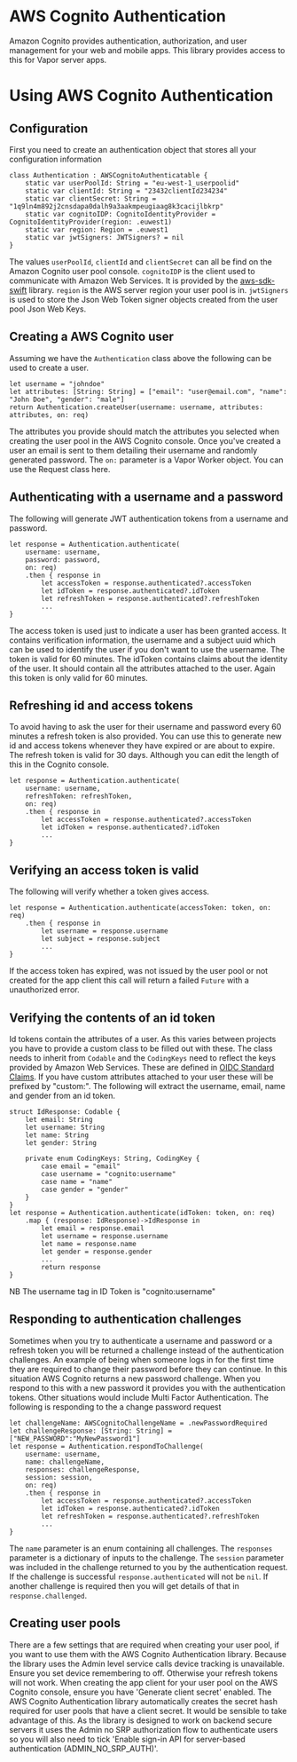 # AWS Cognito Authentication

Amazon Cognito provides authentication, authorization, and user management for your web and mobile apps. This library provides access to this for Vapor server apps. 

# Using AWS Cognito Authentication
## Configuration
First you need to create an authentication object that stores all your configuration information
```
class Authentication : AWSCognitoAuthenticatable {
    static var userPoolId: String = "eu-west-1_userpoolid"
    static var clientId: String = "23432clientId234234"
    static var clientSecret: String = "1q9ln4m892j2cnsdapa0dalh9a3aakmpeugiaag8k3cacijlbkrp"
    static var cognitoIDP: CognitoIdentityProvider = CognitoIdentityProvider(region: .euwest1)
    static var region: Region = .euwest1
    static var jwtSigners: JWTSigners? = nil
}
```
The values `userPoolId`, `clientId` and `clientSecret` can all be find on the Amazon Cognito user pool console. `cognitoIDP` is the client used to communicate with Amazon Web Services. It is provided by the [aws-sdk-swift](https://github.com/swift-aws/aws-sdk-swift.git) library. `region` is the AWS server region your user pool is in. `jwtSigners` is used to store the Json Web Token signer objects created from the user pool Json Web Keys.

## Creating a AWS Cognito user
Assuming we have the `Authentication` class above the following can be used to create a user. 
```
let username = "johndoe"
let attributes: [String: String] = ["email": "user@email.com", "name": "John Doe", "gender": "male"]
return Authentication.createUser(username: username, attributes: attributes, on: req)
```
The attributes you provide should match the attributes you selected when creating the user pool in the AWS Cognito console. Once you've created a user an email is sent to them detailing their username and randomly generated password. The `on:` parameter is a Vapor Worker object. You can use the Request class here.

## Authenticating with a username and a password
The following will generate JWT authentication tokens from a username and password. 
```
let response = Authentication.authenticate(
    username: username, 
    password: password, 
    on: req)
    .then { response in
        let accessToken = response.authenticated?.accessToken
        let idToken = response.authenticated?.idToken
        let refreshToken = response.authenticated?.refreshToken
        ...
}
```
The access token is used just to indicate a user has been granted access. It contains verification information, the username and a subject uuid which can be used to identify the user if you don't want to use the username. The token is valid for 60 minutes. The idToken contains claims about the identity of the user. It should contain all the attributes attached to the user. Again this token is only valid for 60 minutes. 

## Refreshing id and access tokens
To avoid having to ask the user for their username and password every 60 minutes a refresh token is also provided. You can use this to generate new id and access tokens whenever they have expired or are about to expire. The refresh token is valid for 30 days. Although you can edit the length of this in the Cognito console. 
```
let response = Authentication.authenticate(
    username: username, 
    refreshToken: refreshToken, 
    on: req)
    .then { response in
        let accessToken = response.authenticated?.accessToken
        let idToken = response.authenticated?.idToken
        ...
}
```

## Verifying an access token is valid
The following will verify whether a token gives access.
```
let response = Authentication.authenticate(accessToken: token, on: req)
    .then { response in
        let username = response.username
        let subject = response.subject
        ...
}
```
If the access token has expired, was not issued by the user pool or not created for the app client this call will return a failed `Future` with a unauthorized error.

## Verifying the contents of an id token
Id tokens contain the attributes of a user. As this varies between projects you have to provide a custom class to be filled out with these. The class needs to inherit from `Codable` and the `CodingKeys` need to reflect the keys provided by Amazon Web Services. These are defined in [OIDC Standard Claims](https://openid.net/specs/openid-connect-core-1_0.html#Claims). If you have custom attributes attached to your user these will be prefixed by "custom:". The following will extract the username, email, name and gender from an id token.
```
struct IdResponse: Codable {
    let email: String
    let username: String
    let name: String
    let gender: String
    
    private enum CodingKeys: String, CodingKey {
        case email = "email"
        case username = "cognito:username"
        case name = "name"
        case gender = "gender"
    }
}
let response = Authentication.authenticate(idToken: token, on: req)
    .map { (response: IdResponse)->IdResponse in
        let email = response.email
        let username = response.username
        let name = response.name
        let gender = response.gender
        ...
        return response
}
```
NB The username tag in ID Token is "cognito:username"

## Responding to authentication challenges
Sometimes when you try to authenticate a username and password or a refresh token you will be returned a challenge instead of the authentication challenges. An example of being when someone logs in for the first time they are required to change their password before they can continue. In this situation AWS Cognito returns a new password challenge. When you respond to this with a new password it provides you with the authentication tokens. Other situations would include Multi Factor Authentication. The following is responding to the a change password request
```
let challengeName: AWSCognitoChallengeName = .newPasswordRequired 
let challengeResponse: [String: String] = ["NEW_PASSWORD":"MyNewPassword1"]
let response = Authentication.respondToChallenge(
    username: username, 
    name: challengeName, 
    responses: challengeResponse, 
    session: session, 
    on: req)
    .then { response in
        let accessToken = response.authenticated?.accessToken
        let idToken = response.authenticated?.idToken
        let refreshToken = response.authenticated?.refreshToken
        ...
}
```
The `name` parameter is an enum containing all challenges. The `responses` parameter is a dictionary of inputs to the challenge. The `session` parameter was included in the challenge returned to you by the authentication request. If the challenge is successful `response.authenticated` will not be `nil`. If another challenge is required then you will get details of that in `response.challenged`.

## Creating user pools
There are a few settings that are required when creating your user pool, if you want to use them with the AWS Cognito Authentication library. Because the library uses the Admin level service calls device tracking is unavailable. Ensure you set device remembering to off. Otherwise your refresh tokens will not work. When creating the app client for your user pool on the AWS Cognito console, ensure you have 'Generate client secret' enabled. The AWS Cognito Authentication library automatically creates the secret hash required for user pools that have a client secret. It would be sensible to take advantage of this. As the library is designed to work on backend secure servers it uses the Admin no SRP authorization flow to authenticate users so you will also need to tick 'Enable sign-in API for server-based authentication (ADMIN_NO_SRP_AUTH)'. 
